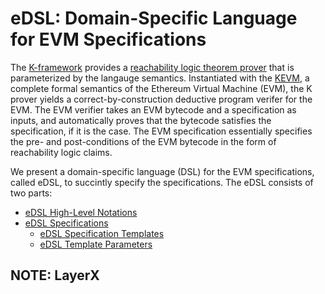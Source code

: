 eDSL: Domain-Specific Language for EVM Specifications
=====================================================

The [K-framework] provides a [reachability logic theorem prover] that is parameterized by the langauge semantics.
Instantiated with the [KEVM], a complete formal semantics of the Ethereum Virtual Machine (EVM),
the K prover yields a correct-by-construction deductive program verifer for the EVM.
The EVM verifier takes an EVM bytecode and a specification as inputs, and automatically proves that the bytecode satisfies the specification, if it is the case.
The EVM specification essentially specifies the pre- and post-conditions of the EVM bytecode in the form of reachability logic claims.

We present a domain-specific language (DSL) for the EVM specifications, called eDSL, to succintly specify the specifications.
The eDSL consists of two parts:

* [eDSL High-Level Notations](https://github.com/kframework/evm-semantics/blob/master/edsl.md)
* [eDSL Specifications](edsl-spec.md)
  * [eDSL Specification Templates](edsl-spec.md#edsl-specification-template)
  * [eDSL Template Parameters](edsl-spec.md#edsl-template-parameters)

[KEVM]: <https://github.com/kframework/evm-semantics>
[K-framework]: <http://www.kframework.org>
[reachability logic theorem prover]: <http://fsl.cs.illinois.edu/index.php/Semantics-Based_Program_Verifiers_for_All_Languages>

## NOTE: LayerX